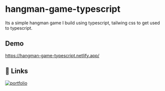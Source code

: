 # hangman-game-typescript

Its a simple hangman game I build using typescript, tailwing css to get used to typescript.
 


## Demo

https://hangman-game-typescript.netlify.app/


## 🔗 Links
[![portfolio](https://img.shields.io/badge/my_portfolio-000?style=for-the-badge&logo=ko-fi&logoColor=white)](https://anaskanafani.tech/)

